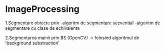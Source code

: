 # ImageProcessing

1.Segmentare obiecte prin -algoritm de segmentare secvential
                          -algoritm de segmentare cu clase de echivalenta
                          
2.Segmentarea mainii prin BS (OpenCV) -> folosind algoritmul de 'background substraction' 
